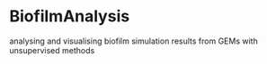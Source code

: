 # BiofilmAnalysis
analysing and visualising biofilm simulation results from GEMs with unsupervised methods
